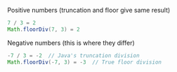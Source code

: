 Positive numbers (truncation and floor give same result)
```java
7 / 3 = 2
Math.floorDiv(7, 3) = 2
```

Negative numbers (this is where they differ)
```java
-7 / 3 = -2  // Java's truncation division
Math.floorDiv(-7, 3) = -3  // True floor division
```